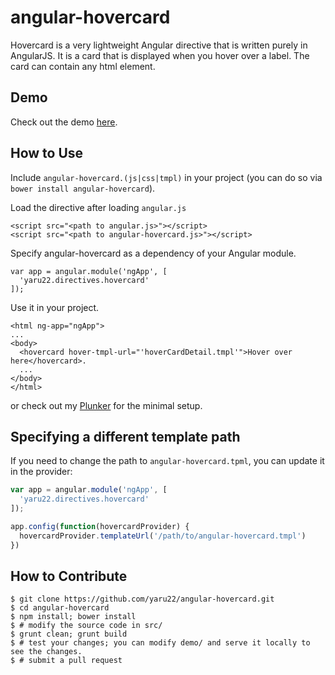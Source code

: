 angular-hovercard
=================

Hovercard is a very lightweight Angular directive that is written purely in AngularJS. It is a card that is displayed when you hover over a label. The card can contain any html element.


Demo
----
Check out the demo [here](http://www.brianpark.ca/projects/angular_hovercard/demo/).


How to Use
----------
Include `angular-hovercard.(js|css|tmpl)` in your project (you can do so via `bower install angular-hovercard`).

Load the directive after loading `angular.js`

```
<script src="<path to angular.js>"></script>
<script src="<path to angular-hovercard.js>"></script>
```

Specify angular-hovercard as a dependency of your Angular module.

```
var app = angular.module('ngApp', [
  'yaru22.directives.hovercard'
]);
```

Use it in your project.

```
<html ng-app="ngApp">
...
<body>
  <hovercard hover-tmpl-url="'hoverCardDetail.tmpl'">Hover over here</hovercard>.
  ...
</body>
</html>
```

or check out my [Plunker](http://plnkr.co/edit/s6BVMpqTPdeHo7zE4nWU?p=preview) for the minimal setup.


Specifying a different template path
------------------------------------

If you need to change the path to `angular-hovercard.tpml`, you can update
it in the provider:

``` javascript
var app = angular.module('ngApp', [
  'yaru22.directives.hovercard'
]);

app.config(function(hovercardProvider) {
  hovercardProvider.templateUrl('/path/to/angular-hovercard.tmpl')
})
```


How to Contribute
-----------------
```
$ git clone https://github.com/yaru22/angular-hovercard.git
$ cd angular-hovercard
$ npm install; bower install
$ # modify the source code in src/
$ grunt clean; grunt build
$ # test your changes; you can modify demo/ and serve it locally to see the changes.
$ # submit a pull request
```
